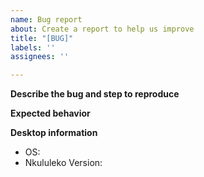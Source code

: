 ```yaml
---
name: Bug report
about: Create a report to help us improve
title: "[BUG]"
labels: ''
assignees: ''

---
```


**Describe the bug and step to reproduce**

**Expected behavior**

**Desktop information**
 - OS: 
 - Nkululeko Version:
